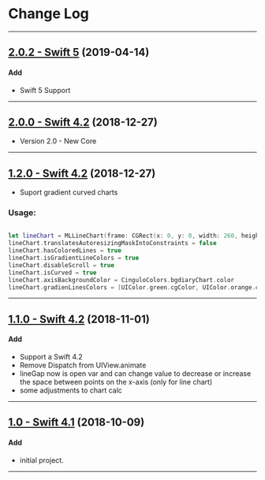 # Change Log
-----

## [2.0.2 - Swift 5](https://github.com/micheltlutz/MLLineChart/releases/tag/v2.0.2) (2019-04-14)

#### Add
* Swift 5 Support

---

## [2.0.0 - Swift 4.2](https://github.com/micheltlutz/MLLineChart/releases/tag/v2.0.0) (2018-12-27)

* Version 2.0 - New Core

---

## [1.2.0 - Swift 4.2](https://github.com/micheltlutz/MLLineChart/releases/tag/v1.2.0) (2018-12-27)

* Suport gradient curved charts

### Usage: 

```swift 

let lineChart = MLLineChart(frame: CGRect(x: 0, y: 0, width: 260, height: 230))
lineChart.translatesAutoresizingMaskIntoConstraints = false
lineChart.hasColoredLines = true
lineChart.isGradientLineColors = true
lineChart.disableScroll = true
lineChart.isCurved = true
lineChart.axisBackgroundColor = CinguloColors.bgdiaryChart.color
lineChart.gradienLinesColors = [UIColor.green.cgColor, UIColor.orange.cgColor,UIColor.red.cgColor]
```

---

## [1.1.0 - Swift 4.2](https://github.com/micheltlutz/MLLineChart/releases/tag/v1.1.0) (2018-11-01)

#### Add
* Support a Swift 4.2
* Remove Dispatch from UIView.animate
* lineGap now is open var and can change value to decrease or increase the space between points on the x-axis (only for line chart)
* some adjustments to chart calc


---

## [1.0 - Swift 4.1](https://github.com/micheltlutz/MLLineChart/releases/tag/v1.0) (2018-10-09)

#### Add
* initial project.


---

